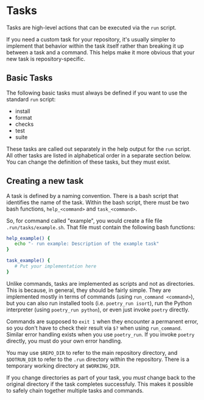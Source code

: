 # Tasks

Tasks are high-level actions that can be executed via the `run` script.

If you need a custom task for your repository, it's usually simpler to
implement that behavior within the task itself rather than breaking it up
between a task and a command.  This helps make it more obvious that your new
task is repository-specific.

## Basic Tasks

The following basic tasks must always be defined if you want to use the
standard `run` script:

- install
- format
- checks
- test
- suite

These tasks are called out separately in the help output for the `run` script.
All other tasks are listed in alphabetical order in a separate section below.
You can change the definition of these tasks, but they must exist.

## Creating a new task

A task is defined by a naming convention.  There is a bash script that
identifies the name of the task.  Within the bash script, there must be two
bash functions, `help_<command>` and `task_<command>`.

So, for command called "example", you would create a file
file `.run/tasks/example.sh`.  That file must contain the 
following bash functions:

```bash
help_example() {
   echo "- run example: Description of the example task"
}

task_example() {
   # Put your implementation here
}
```

Unlike commands, tasks are implemented as scripts and not as directories.  This
is because, in general, they should be fairly simple.  They are implemented
mostly in terms of commands (using `run_command <command>`), but you can also
run installed tools (i.e. `poetry_run isort`), run the Python interpreter
(using `poetry_run python`), or even just invoke `poetry` directly.

Commands are supposed to `exit 1` when they encounter a permanent error, so you
don't have to check their result via `$?` when using `run_command`.  Similar
error handling exists when you use `poetry_run`.  If you invoke `poetry`
directly, you must do your own error handling.

You may use `$REPO_DIR` to refer to the main repository directory,
and `$DOTRUN_DIR` to refer to the `.run` directory within the repository.
There is a temporary working directory at `$WORKING_DIR`.

If you change directories as part of your task, you _must_ change back
to the original directory if the task completes successfuly.  This makes
it possible to safely chain together multiple tasks and commands.
